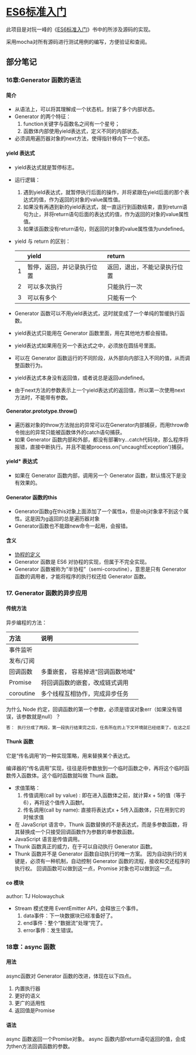 # [ES6标准入门](http://es6.ruanyifeng.com/#docs/intro)

此项目是对阮一峰的《[ES6标准入门](http://es6.ruanyifeng.com/#docs/intro)》书中的所涉及源码的实现。

采用mocha对所有源码进行测试用例的编写，方便验证和查阅。

## 部分笔记

### 16章:Generator 函数的语法

#### 简介

- 从语法上，可以将其理解成一个状态机，封装了多个内部状态。
- Generator 的两个特征：
    1. function关键字与函数名之间有一个星号；
    2. 函数体内部使用yield表达式，定义不同的内部状态。
- 必须调用遍历器对象的next方法，使得指针移向下一个状态。

#### yield 表达式

- yield表达式就是暂停标志。
- 运行逻辑：
    1. 遇到yield表达式，就暂停执行后面的操作，并将紧跟在yield后面的那个表达式的值，作为返回的对象的value属性值。
    2. 如果没有再遇到新的yield表达式，就一直运行到函数结束，直到return语句为止，并将return语句后面的表达式的值，作为返回的对象的value属性值。
    3. 如果该函数没有return语句，则返回的对象的value属性值为undefined。
- yield 与 return 的区别：

    |    |yield                     |return                      |
    |:---|:-------------------------|:---------------------------|
    |1   |暂停，返回，并记录执行位置|返回，退出，不能记录执行位置|
    |2   |可以多次执行              |只能执行一次                |
    |3   |可以有多个                |只能有一个                  |

- Generator 函数可以不用yield表达式，这时就变成了一个单纯的暂缓执行函数。
- yield表达式只能用在 Generator 函数里面，用在其他地方都会报错。
- yield表达式如果用在另一个表达式之中，必须放在圆括号里面。
- 可以在 Generator 函数运行的不同阶段，从外部向内部注入不同的值，从而调整函数行为。
- yield表达式本身没有返回值，或者说总是返回undefined。
- 由于next方法的参数表示上一个yield表达式的返回值，所以第一次使用next方法时，不能带有参数。

#### Generator.prototype.throw()

- 遍历器对象的throw方法抛出的异常可以在Generator内部捕获，而用throw命令抛出的异常只能被函数体外的catch语句捕获。
- 如果 Generator 函数内部和外部，都没有部署try...catch代码块，那么程序将报错，直接中断执行。并且不能被process.on('uncaughtException')捕获。

#### yield* 表达式

- 如果在 Generator 函数内部，调用另一个 Generator 函数，默认情况下是没有效果的。

#### Generator 函数的this

- Generator函数g在this对象上面添加了一个属性a，但是obj对象拿不到这个属性。这是因为g返回的总是遍历器对象
- Generator函数也不能跟new命令一起用，会报错。

#### 含义

- [协程的定义](http://es6.ruanyifeng.com/#docs/generator#Generator与协程)
- Generator 函数是 ES6 对协程的实现，但属于不完全实现。
- Generator 函数被称为“半协程”（semi-coroutine），意思是只有 Generator 函数的调用者，才能将程序的执行权还给 Generator 函数。

### 17. Generator 函数的异步应用

#### 传统方法

异步编程的方法：

|方法       |说明                               |
|:----------|:----------------------------------|
|事件监听   |                                   |
|发布/订阅  |                                   |
|回调函数   |多重嵌套， 容易掉进"回调函数地域"  |
|Promise    |将回调函数的嵌套，改成链式调用     |
|coroutine  |多个线程互相协作，完成异步任务     |



为什么 Node 约定，回调函数的第一个参数，必须是错误对象err（如果没有错误，该参数就是null）？

```bash
答： 执行分成了两段，第一段执行结束完之后，任务所在的上下文环境就已经结束了。在这之后抛出的错误，原来的上下文已经无法捕捉，只能当做参数，传入第二段。
```

#### Thunk 函数

它是“传名调用”的一种实现策略，用来替换某个表达式。

编译器的“传名调用”实现，往往是将参数放到一个临时函数之中，再将这个临时函数传入函数体。这个临时函数就叫做 Thunk 函数。

- 求值策略：
    1. 传值调用(call by value) : 即在进入函数体之前，就计算x + 5的值（等于6），再将这个值传入函数f。
    2. 传名调用(call by name): 直接将表达式x + 5传入函数体，只在用到它的时候求值
- 在 JavaScript 语言中，Thunk 函数替换的不是表达式，而是多参数函数，将其替换成一个只接受回调函数作为参数的单参数函数。
- JavaScript 语言是传值调用。
- Thunk 函数真正的威力，在于可以自动执行 Generator 函数。
- Thunk 函数并不是 Generator 函数自动执行的唯一方案。
  因为自动执行的关键是，必须有一种机制，自动控制 Generator 函数的流程，接收和交还程序的执行权。
  回调函数可以做到这一点，Promise 对象也可以做到这一点。

#### co 模块

author: TJ Holowaychuk

- Stream 模式使用 EventEmitter API，会释放三个事件。
    1. data事件：下一块数据块已经准备好了。
    2. end事件：整个“数据流”处理“完了。
    3. error事件：发生错误。

### 18章：async 函数

#### 用法

async函数对 Generator 函数的改进，体现在以下四点。

1. 内置执行器
2. 更好的语义
3. 更广的适用性
4. 返回值是Promise

#### 语法

async 函数返回一个Promise对象。
async 函数内部return语句返回的值，会成为then方法回调函数的参数。




